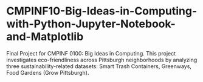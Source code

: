 # CMPINF10-Big-Ideas-in-Computing-with-Python-Jupyter-Notebook-and-Matplotlib
Final Project for CMPINF 0100: Big Ideas in Computing. This project investigates eco-friendliness across Pittsburgh neighborhoods by analyzing three sustainability-related datasets:  Smart Trash Containers,  Greenways,  Food Gardens (Grow Pittsburgh). 
